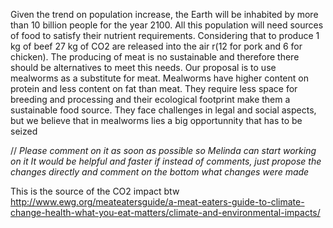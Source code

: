 Given the trend on population increase, the Earth will be inhabited by more than 10 billion people for the year 2100. All this population will need sources of food to satisfy their nutrient requirements. Considering that to produce 1 kg of beef 27 kg of CO2 are released into the air r(12 for pork and 6 for chicken). The producing of meat is no sustainable and therefore there should  be alternatives to meet this needs.  Our proposal is to use mealworms as a substitute  for meat. Mealworms have higher content on protein and less content on fat than meat. They require less space for breeding and processing and their ecological footprint make them a sustainable food source. They face challenges in legal and social  aspects, but we believe that in mealworms lies a big opportunnity that has to be seized

// *Please comment on it as soon as possible so Melinda can start working on it*
*It would be helpful and faster if instead of comments, just propose the changes directly and comment on the bottom what changes were made*

This is the source of the CO2 impact btw
http://www.ewg.org/meateatersguide/a-meat-eaters-guide-to-climate-change-health-what-you-eat-matters/climate-and-environmental-impacts/
